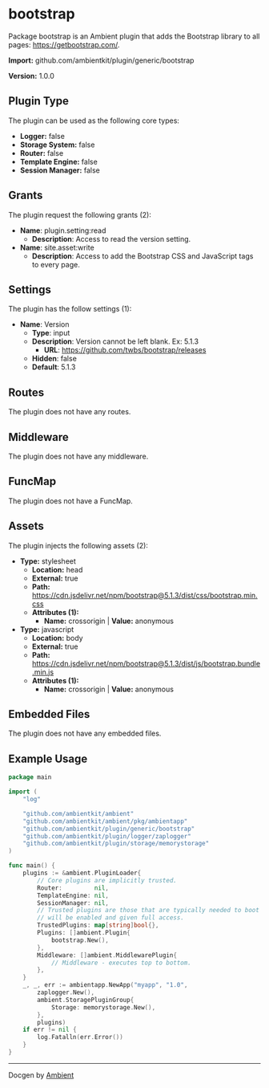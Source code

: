 # bootstrap

Package bootstrap is an Ambient plugin that adds the Bootstrap library to all pages: https://getbootstrap.com/.

**Import:** github.com/ambientkit/plugin/generic/bootstrap

**Version:** 1.0.0

## Plugin Type

The plugin can be used as the following core types:

- **Logger:** false
- **Storage System:** false
- **Router:** false
- **Template Engine:** false
- **Session Manager:** false

## Grants

The plugin request the following grants (2):

- **Name**: plugin.setting:read
  - **Description**: Access to read the version setting.
- **Name**: site.asset:write
  - **Description**: Access to add the Bootstrap CSS and JavaScript tags to every page.

## Settings

The plugin has the follow settings (1):

- **Name**: Version
  - **Type**: input
  - **Description**: Version cannot be left blank. Ex: 5.1.3
    - **URL**: https://github.com/twbs/bootstrap/releases
  - **Hidden**: false
  - **Default**: 5.1.3

## Routes

The plugin does not have any routes.

## Middleware

The plugin does not have any middleware.

## FuncMap

The plugin does not have a FuncMap.

## Assets

The plugin injects the following assets (2):

  - **Type:** stylesheet
    - **Location:** head
    - **External:** true
    - **Path:** https://cdn.jsdelivr.net/npm/bootstrap@5.1.3/dist/css/bootstrap.min.css
    - **Attributes (1):** 
      - **Name:** crossorigin | **Value:** anonymous
  - **Type:** javascript
    - **Location:** body
    - **External:** true
    - **Path:** https://cdn.jsdelivr.net/npm/bootstrap@5.1.3/dist/js/bootstrap.bundle.min.js
    - **Attributes (1):** 
      - **Name:** crossorigin | **Value:** anonymous

## Embedded Files

The plugin does not have any embedded files.

## Example Usage

```go
package main

import (
	"log"

	"github.com/ambientkit/ambient"
	"github.com/ambientkit/ambient/pkg/ambientapp"
	"github.com/ambientkit/plugin/generic/bootstrap"
	"github.com/ambientkit/plugin/logger/zaplogger"
	"github.com/ambientkit/plugin/storage/memorystorage"
)

func main() {
	plugins := &ambient.PluginLoader{
		// Core plugins are implicitly trusted.
		Router:         nil,
		TemplateEngine: nil,
		SessionManager: nil,
		// Trusted plugins are those that are typically needed to boot so they
		// will be enabled and given full access.
		TrustedPlugins: map[string]bool{},
		Plugins: []ambient.Plugin{
			bootstrap.New(),
		},
		Middleware: []ambient.MiddlewarePlugin{
			// Middleware - executes top to bottom.
		},
	}
	_, _, err := ambientapp.NewApp("myapp", "1.0",
		zaplogger.New(),
		ambient.StoragePluginGroup{
			Storage: memorystorage.New(),
		},
		plugins)
	if err != nil {
		log.Fatalln(err.Error())
	}
}
```

---

Docgen by [Ambient](https://ambientkit.github.io)
